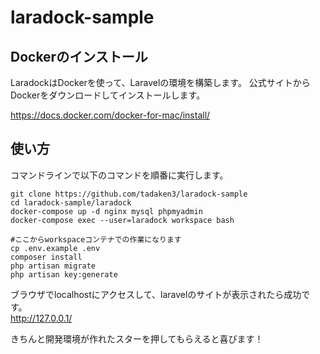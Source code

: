 # laradock-sample

## Dockerのインストール
LaradockはDockerを使って、Laravelの環境を構築します。
公式サイトからDockerをダウンロードしてインストールします。

https://docs.docker.com/docker-for-mac/install/

## 使い方

コマンドラインで以下のコマンドを順番に実行します。
```
git clone https://github.com/tadaken3/laradock-sample
cd laradock-sample/laradock
docker-compose up -d nginx mysql phpmyadmin
docker-compose exec --user=laradock workspace bash

#ここからworkspaceコンテナでの作業になります
cp .env.example .env
composer install
php artisan migrate
php artisan key:generate
```

ブラウザでlocalhostにアクセスして、laravelのサイトが表示されたら成功です。  
http://127.0.0.1/

きちんと開発環境が作れたスターを押してもらえると喜びます！
